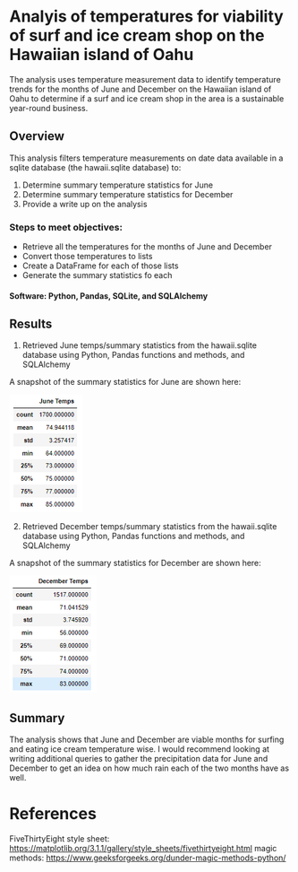 # Analyis of temperatures for viability of surf and ice cream shop on the Hawaiian island of Oahu 
The analysis uses temperature measurement data to identify temperature trends for the months of June and December on the Hawaiian island of Oahu to determine if a surf and ice cream shop in the area is a sustainable year-round business.

## Overview
This analysis filters temperature measurements on date data available in a sqlite database (the hawaii.sqlite database) to:
1. Determine summary temperature statistics for June
2. Determine summary temperature statistics for December
3. Provide a write up on the analysis

### Steps to meet objectives:
* Retrieve all the temperatures for the months of June and December 
* Convert those temperatures to lists
* Create a DataFrame for each of those lists
* Generate the summary statistics fo each

#### Software: Python, Pandas, SQLite, and SQLAlchemy

## Results
1. Retrieved June temps/summary statistics from the hawaii.sqlite database using Python, Pandas functions and methods, and SQLAlchemy
  
A snapshot of the summary statistics for June are shown here:

![June image](/Resources/june_temps.png)

2. Retrieved December temps/summary statistics from the hawaii.sqlite database using Python, Pandas functions and methods, and SQLAlchemy

A snapshot of the summary statistics for December are shown here:

![December image](/Resources/december_temps.png)

## Summary
The analysis shows that June and December are viable months for surfing and eating ice cream temperature wise. I would recommend looking at writing additional queries to gather the precipitation data for June and December to get an idea on how much rain each of the two months have as well.

# References
FiveThirtyEight style sheet: https://matplotlib.org/3.1.1/gallery/style_sheets/fivethirtyeight.html
magic methods: https://www.geeksforgeeks.org/dunder-magic-methods-python/